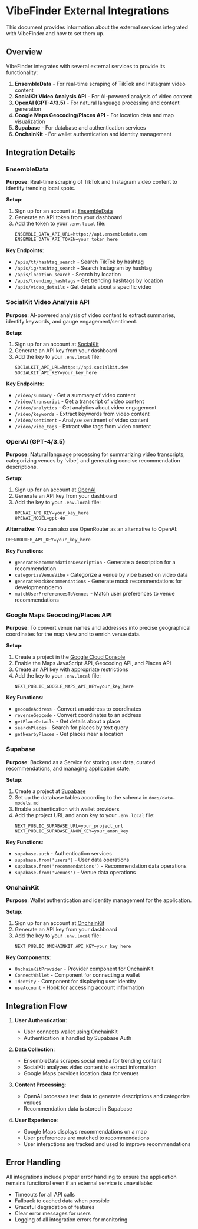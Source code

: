 # VibeFinder External Integrations

This document provides information about the external services integrated with VibeFinder and how to set them up.

## Overview

VibeFinder integrates with several external services to provide its functionality:

1. **EnsembleData** - For real-time scraping of TikTok and Instagram video content
2. **SocialKit Video Analysis API** - For AI-powered analysis of video content
3. **OpenAI (GPT-4/3.5)** - For natural language processing and content generation
4. **Google Maps Geocoding/Places API** - For location data and map visualization
5. **Supabase** - For database and authentication services
6. **OnchainKit** - For wallet authentication and identity management

## Integration Details

### EnsembleData

**Purpose**: Real-time scraping of TikTok and Instagram video content to identify trending local spots.

**Setup**:
1. Sign up for an account at [EnsembleData](https://ensembledata.com)
2. Generate an API token from your dashboard
3. Add the token to your `.env.local` file:
   ```
   ENSEMBLE_DATA_API_URL=https://api.ensembledata.com
   ENSEMBLE_DATA_API_TOKEN=your_token_here
   ```

**Key Endpoints**:
- `/apis/tt/hashtag_search` - Search TikTok by hashtag
- `/apis/ig/hashtag_search` - Search Instagram by hashtag
- `/apis/location_search` - Search by location
- `/apis/trending_hashtags` - Get trending hashtags by location
- `/apis/video_details` - Get details about a specific video

### SocialKit Video Analysis API

**Purpose**: AI-powered analysis of video content to extract summaries, identify keywords, and gauge engagement/sentiment.

**Setup**:
1. Sign up for an account at [SocialKit](https://www.socialkit.dev)
2. Generate an API key from your dashboard
3. Add the key to your `.env.local` file:
   ```
   SOCIALKIT_API_URL=https://api.socialkit.dev
   SOCIALKIT_API_KEY=your_key_here
   ```

**Key Endpoints**:
- `/video/summary` - Get a summary of video content
- `/video/transcript` - Get a transcript of video content
- `/video/analytics` - Get analytics about video engagement
- `/video/keywords` - Extract keywords from video content
- `/video/sentiment` - Analyze sentiment of video content
- `/video/vibe_tags` - Extract vibe tags from video content

### OpenAI (GPT-4/3.5)

**Purpose**: Natural language processing for summarizing video transcripts, categorizing venues by 'vibe', and generating concise recommendation descriptions.

**Setup**:
1. Sign up for an account at [OpenAI](https://platform.openai.com)
2. Generate an API key from your dashboard
3. Add the key to your `.env.local` file:
   ```
   OPENAI_API_KEY=your_key_here
   OPENAI_MODEL=gpt-4o
   ```

**Alternative**: You can also use OpenRouter as an alternative to OpenAI:
```
OPENROUTER_API_KEY=your_key_here
```

**Key Functions**:
- `generateRecommendationDescription` - Generate a description for a recommendation
- `categorizeVenueVibe` - Categorize a venue by vibe based on video data
- `generateMockRecommendations` - Generate mock recommendations for development/demo
- `matchUserPreferencesToVenues` - Match user preferences to venue recommendations

### Google Maps Geocoding/Places API

**Purpose**: To convert venue names and addresses into precise geographical coordinates for the map view and to enrich venue data.

**Setup**:
1. Create a project in the [Google Cloud Console](https://console.cloud.google.com)
2. Enable the Maps JavaScript API, Geocoding API, and Places API
3. Create an API key with appropriate restrictions
4. Add the key to your `.env.local` file:
   ```
   NEXT_PUBLIC_GOOGLE_MAPS_API_KEY=your_key_here
   ```

**Key Functions**:
- `geocodeAddress` - Convert an address to coordinates
- `reverseGeocode` - Convert coordinates to an address
- `getPlaceDetails` - Get details about a place
- `searchPlaces` - Search for places by text query
- `getNearbyPlaces` - Get places near a location

### Supabase

**Purpose**: Backend as a Service for storing user data, curated recommendations, and managing application state.

**Setup**:
1. Create a project at [Supabase](https://supabase.com)
2. Set up the database tables according to the schema in `docs/data-models.md`
3. Enable authentication with wallet providers
4. Add the project URL and anon key to your `.env.local` file:
   ```
   NEXT_PUBLIC_SUPABASE_URL=your_project_url
   NEXT_PUBLIC_SUPABASE_ANON_KEY=your_anon_key
   ```

**Key Functions**:
- `supabase.auth` - Authentication services
- `supabase.from('users')` - User data operations
- `supabase.from('recommendations')` - Recommendation data operations
- `supabase.from('venues')` - Venue data operations

### OnchainKit

**Purpose**: Wallet authentication and identity management for the application.

**Setup**:
1. Sign up for an account at [OnchainKit](https://onchainkit.com)
2. Generate an API key from your dashboard
3. Add the key to your `.env.local` file:
   ```
   NEXT_PUBLIC_ONCHAINKIT_API_KEY=your_key_here
   ```

**Key Components**:
- `OnchainKitProvider` - Provider component for OnchainKit
- `ConnectWallet` - Component for connecting a wallet
- `Identity` - Component for displaying user identity
- `useAccount` - Hook for accessing account information

## Integration Flow

1. **User Authentication**:
   - User connects wallet using OnchainKit
   - Authentication is handled by Supabase Auth

2. **Data Collection**:
   - EnsembleData scrapes social media for trending content
   - SocialKit analyzes video content to extract information
   - Google Maps provides location data for venues

3. **Content Processing**:
   - OpenAI processes text data to generate descriptions and categorize venues
   - Recommendation data is stored in Supabase

4. **User Experience**:
   - Google Maps displays recommendations on a map
   - User preferences are matched to recommendations
   - User interactions are tracked and used to improve recommendations

## Error Handling

All integrations include proper error handling to ensure the application remains functional even if an external service is unavailable:

- Timeouts for all API calls
- Fallback to cached data when possible
- Graceful degradation of features
- Clear error messages for users
- Logging of all integration errors for monitoring

